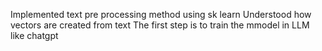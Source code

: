 Implemented text pre processing method using sk learn
Understood how vectors are created from text 
The first step is to train the mmodel in LLM like chatgpt
